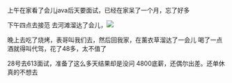 上午在家看了会儿java后天要面试，已经在家呆了一个月，忘了好多


下午四点去接范
去河滩溜达了会儿，![](http://upload-images.jianshu.io/upload_images/6904315-89799c89e9cd8faf.jpg?imageMogr2/auto-orient/strip%7CimageView2/2/w/1080/q/50)

晚上去吃了烧烤，表哥叫我们去，然后回我家，在薰衣草溜达了一会儿
喝了一点酒就得叫代驾，花了48多，太不值了


28号去613面试，准备了这么多天结果却是没问
4800底薪，还偶尔出差。还单休真的不想去
